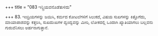 +++
title = "083 ಇನ್ದ್ರಿಯವನೊಡೆತುಳಿದು"

+++
83. ಇಂದ್ರಿಯಗಳನ್ನು ಜಯಿಸಿ, ಕರ್ಮದ ಕೋಟಲೆಗಳಿಗೆ ಸಿಲುಕದೆ, ವಿಷಯ ಸುಖಗಳನ್ನು ಕಿತ್ತೊಗೆದು, ಮಾಯಾಪಾಶವನ್ನು ಕತ್ತರಿಸಿ, ಸುಖದುಃಖಗಳ ದ್ವಂದ್ವವನ್ನು ಮೀರಿ, ಲೋಕದಲ್ಲಿ ಒಂದಾಗಿ ಖ್ಯಾತಿಯಾಗಲು ಬಲ್ಲವನು ಗುರುವೆನಿಸಲು ಅರ್ಹನಾಗುತ್ತಾನೆ.